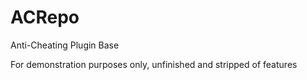 # ACRepo
Anti-Cheating Plugin Base

For demonstration purposes only, unfinished and stripped of features
